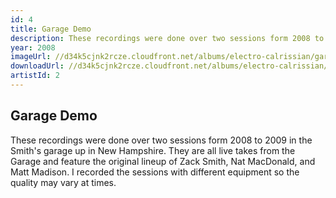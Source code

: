 ```yaml
---
id: 4
title: Garage Demo
description: These recordings were done over two sessions form 2008 to 2009 in the Smith's garage up in New Hampshire.
year: 2008
imageUrl: //d34k5cjnk2rcze.cloudfront.net/albums/electro-calrissian/garage-demo/garage-demo.jpg
downloadUrl: //d34k5cjnk2rcze.cloudfront.net/albums/electro-calrissian/garage-demo/garage-demo.zip
artistId: 2
---
```


## Garage Demo

These recordings were done over two sessions form 2008 to 2009 in the Smith's garage up in New Hampshire.  They are all live takes from the Garage and feature the original lineup of Zack Smith, Nat MacDonald, and Matt Madison.  I recorded the sessions with different equipment so the quality may vary at times.